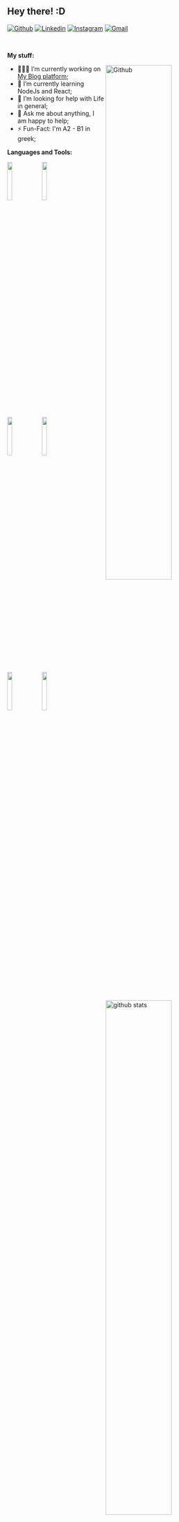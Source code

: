 <!-- WAIT A MINUTE, I obviously copied this readme from someone else, heres the original repo from where i got this: https://github.com/onimur/onimur/blob/master/README.md-->
## Hey there! :D

<!-- Your badges
You can use the website to generate badges: https://shields.io/
-->

[![Github](https://img.shields.io/badge/-Github-000?style=flat&logo=Github&logoColor=white)](https://github.com/ccwt3)
[![Linkedin](https://img.shields.io/badge/-LinkedIn-blue?style=flat&logo=Linkedin&logoColor=white)]()
[![Instagram](https://img.shields.io/badge/-Instagram-c13584?style=flat&labelColor=c13584&logo=instagram&logoColor=white)](https://www.instagram.com/ccwt3_/)
[![Gmail](https://img.shields.io/badge/-Gmail-c14438?style=flat&logo=Gmail&logoColor=white)](omartlapa007@gmail.com)

&nbsp;

<!-- Talking about you -->
**My stuff:**

<!-- Any image aligned to the right. Beware the width -->
<img width="55%" align="right" alt="Github" src="https://raw.githubusercontent.com/onimur/.github/master/.resources/git-header.svg"/>

- 👨🏽‍💻 I’m currently working on [My Blog platform](https://github.com/ccwt3/Woolen-Blog);
- 🌱 I’m currently learning NodeJs and React; 
- 🤔 I’m looking for help with Life in general;
- 💬 Ask me about anything, I am happy to help;
- ⚡️ Fun-Fact: I'm A2 - B1 in greek;

**Languages and Tools:** 

<p>
  <a href="https://github.com/onimur/handle-path-oz">
    <img width="55%" align="right" alt="github stats" src="https://github-readme-stats.vercel.app/api?username=ccwt3&show_icons=true&hide_border=true" />
  </a>

  <!-- Your languages and tools. Be careful with the alignment. 
  You can use this sites to get logos: https://www.vectorlogo.zone or https://simpleicons.org/
  -->
  <code><img width="15%" src="https://www.vectorlogo.zone/logos/w3_html5/w3_html5-ar21.svg"></code>
  <code><img width="15%" src="https://www.vectorlogo.zone/logos/w3_css/w3_css-ar21~old.svg"></code>
  <br />
  <code><img width="15%" src="https://www.vectorlogo.zone/logos/javascript/javascript-ar21.svg"></code>
  <code><img width="15%" src="https://www.vectorlogo.zone/logos/jestjsio/jestjsio-ar21.svg"></code>
  <br />
  <code><img width="15%" src="https://www.vectorlogo.zone/logos/sqlite/sqlite-ar21.svg"></code>
  <code><img width="15%" src="https://www.vectorlogo.zone/logos/git-scm/git-scm-ar21.svg"></code>

  <br />
</p>
